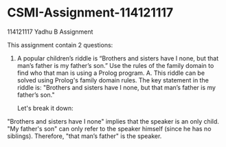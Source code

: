 # CSMI-Assignment-114121117
114121117  Yadhu B Assignment

This assignment contain 2 questions:
1. A popular children’s riddle is “Brothers and sisters have I none, but that man’s father is my father’s son.” Use the rules of the family domain to find who that man is using a Prolog program.
A. This riddle can be solved using Prolog's family domain rules. The key statement in the riddle is:
   "Brothers and sisters have I none, but that man’s father is my father’s son."

   Let's break it down:

  "Brothers and sisters have I none" implies that the speaker is an only child.
  "My father's son" can only refer to the speaker himself (since he has no siblings).
  Therefore, "that man’s father" is the speaker.
